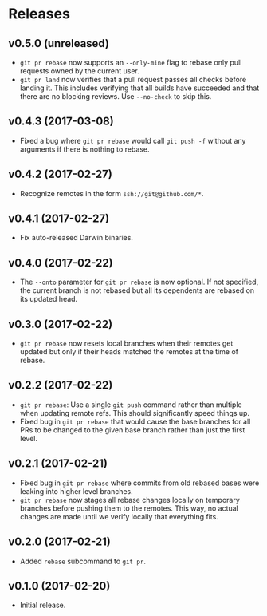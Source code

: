 Releases
========

v0.5.0 (unreleased)
-------------------

-   `git pr rebase` now supports an `--only-mine` flag to rebase only pull
    requests owned by the current user.
-   `git pr land` now verifies that a pull request passes all checks before
    landing it. This includes verifying that all builds have succeeded and that
    there are no blocking reviews. Use `--no-check` to skip this.


v0.4.3 (2017-03-08)
-------------------

-   Fixed a bug where `git pr rebase` would call `git push -f` without any
    arguments if there is nothing to rebase.


v0.4.2 (2017-02-27)
-------------------

-   Recognize remotes in the form `ssh://git@github.com/*`.


v0.4.1 (2017-02-27)
-------------------

-   Fix auto-released Darwin binaries.


v0.4.0 (2017-02-22)
-------------------

-   The `--onto` parameter for `git pr rebase` is now optional. If not
    specified, the current branch is not rebased but all its dependents are
    rebased on its updated head.


v0.3.0 (2017-02-22)
-------------------

-   `git pr rebase` now resets local branches when their remotes get updated
    but only if their heads matched the remotes at the time of rebase.


v0.2.2 (2017-02-22)
-------------------

-   `git pr rebase`: Use a single `git push` command rather than multiple when
    updating remote refs. This should significantly speed things up.
-   Fixed bug in `git pr rebase` that would cause the base branches for all PRs
    to be changed to the given base branch rather than just the first level.


v0.2.1 (2017-02-21)
-------------------

-   Fixed bug in `git pr rebase` where commits from old rebased bases were
    leaking into higher level branches.
-   `git pr rebase` now stages all rebase changes locally on temporary branches
    before pushing them to the remotes. This way, no actual changes are made
    until we verify locally that everything fits.


v0.2.0 (2017-02-21)
-------------------

-   Added `rebase` subcommand to `git pr`.


v0.1.0 (2017-02-20)
-------------------

-   Initial release.
